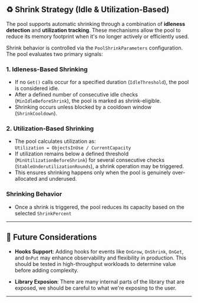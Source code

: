 ## ♻️ Shrink Strategy (Idle & Utilization-Based)

The pool supports automatic shrinking through a combination of **idleness detection** and **utilization tracking**. These mechanisms allow the pool to reduce its memory footprint when it's no longer actively or efficiently used.

Shrink behavior is controlled via the `PoolShrinkParameters` configuration. The pool evaluates two primary signals:

### 1. **Idleness-Based Shrinking**

- If no `Get()` calls occur for a specified duration (`IdleThreshold`), the pool is considered idle.
- After a defined number of consecutive idle checks (`MinIdleBeforeShrink`), the pool is marked as shrink-eligible.
- Shrinking occurs unless blocked by a cooldown window (`ShrinkCooldown`).

### 2. **Utilization-Based Shrinking**

- The pool calculates utilization as:  
  `Utilization = ObjectsInUse / CurrentCapacity`
- If utilization remains below a defined threshold (`MinUtilizationBeforeShrink`) for several consecutive checks (`StableUnderutilizationRounds`), a shrink operation may be triggered.
- This ensures shrinking happens only when the pool is genuinely over-allocated and underused.

### Shrinking Behavior

- Once a shrink is triggered, the pool reduces its capacity based on the selected `ShrinkPercent`

---

## 🧩 Future Considerations

- **Hooks Support**: Adding hooks for events like `OnGrow`, `OnShrink`, `OnGet`, and `OnPut` may enhance observability and flexibility in production. This should be tested in high-throughput workloads to determine value before adding complexity.

- **Library Exposion**: There are many internal parts of the library that are exposed, we should be careful to what we're exposing to the user.

---
